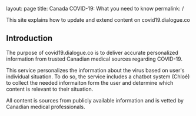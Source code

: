 layout: page
title: Canada COVID-19: What you need to know 
permalink: /

This site explains how to update and extend content on covid19.dialogue.co

## Introduction

The purpose of covid19.dialogue.co is to deliver accurate personalized information from trusted Canadian medical sources regarding COVID-19.

This service personalizes the information about the virus based on user's individual situation. To do so, the service includes a chatbot system (Chloé) to collect the needed informaiton form the user and determine which content is relevant to their situation.

All content is sources from publicly available information and is vetted by Canadian medical professionals.


